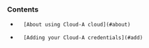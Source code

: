 <!-- usedin: [ _legacy_docker/deployment/cloud-clouda.md, _maestro/Deployment/cloud-clouda.md, _node/deployment/cloud-clouda.md, _rails/deployment/cloud-clouda.md, _skycap/deployment/cloud-clouda.md] -->


### Contents

*		[About using Cloud-A cloud](#about)
*		[Adding your Cloud-A credentials](#add)

